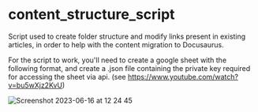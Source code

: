 # content_structure_script

Script used to create folder structure and modify links present in existing articles, in order to help with the content migration to Docusaurus.

For the script to work, you'll need to create a google sheet with the following format, and create a .json file containing the private key required for accessing the sheet via api. (see https://www.youtube.com/watch?v=bu5wXjz2KvU)

![Screenshot 2023-06-16 at 12 24 45](https://github.com/becali12/content_structure_script/assets/79728068/d2decac6-e2f7-4271-93d5-056379fb31f3)
